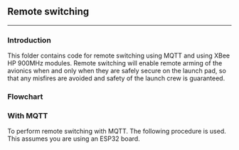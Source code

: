 ## Remote switching 
---
### Introduction
This folder contains code for remote switching using MQTT and using XBee HP 900MHz modules. Remote switching will enable remote arming of the avionics when and only when they are safely secure on the launch pad, so that any misfires are avoided and safety of the launch crew is guaranteed. 

### Flowchart 


### With MQTT
To perform remote switching with MQTT. The following procedure is used. This assumes you are using an ESP32 board. 